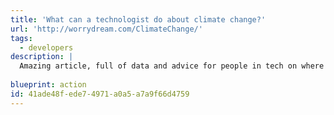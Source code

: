```yaml
---
title: 'What can a technologist do about climate change?'
url: 'http://worrydream.com/ClimateChange/'
tags:
  - developers
description: |
  Amazing article, full of data and advice for people in tech on where they can make a difference.
  
blueprint: action
id: 41ade48f-ede7-4971-a0a5-a7a9f66d4759
---
```

